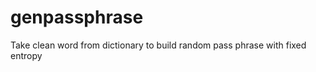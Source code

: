 genpassphrase
=============

Take clean word from dictionary to build random pass phrase with fixed entropy